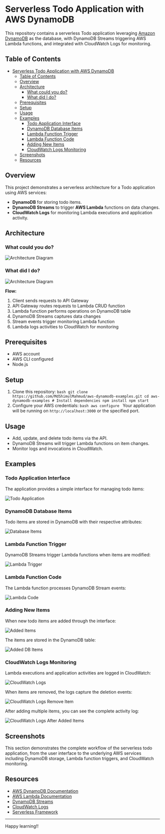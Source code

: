 # Serverless Todo Application with AWS DynamoDB

This repository contains a serverless Todo application leveraging [Amazon DynamoDB](https://aws.amazon.com/dynamodb/) as the database, with DynamoDB Streams triggering AWS Lambda functions, and integrated with CloudWatch Logs for monitoring.

## Table of Contents

- [Serverless Todo Application with AWS DynamoDB](#serverless-todo-application-with-aws-dynamodb)
  - [Table of Contents](#table-of-contents)
  - [Overview](#overview)
  - [Architecture](#architecture)
    - [What could you do?](#what-could-you-do)
    - [What did I do?](#what-did-i-do)
  - [Prerequisites](#prerequisites)
  - [Setup](#setup)
  - [Usage](#usage)
  - [Examples](#examples)
    - [Todo Application Interface](#todo-application-interface)
    - [DynamoDB Database Items](#dynamodb-database-items)
    - [Lambda Function Trigger](#lambda-function-trigger)
    - [Lambda Function Code](#lambda-function-code)
    - [Adding New Items](#adding-new-items)
    - [CloudWatch Logs Monitoring](#cloudwatch-logs-monitoring)
  - [Screenshots](#screenshots)
  - [Resources](#resources)

## Overview

This project demonstrates a serverless architecture for a Todo application using AWS services:
- **DynamoDB** for storing todo items.
- **DynamoDB Streams** to trigger **AWS Lambda** functions on data changes.
- **CloudWatch Logs** for monitoring Lambda executions and application activity.

## Architecture
### What could you do?
![Architecture Diagram](images/e.png)

### What did I do?  
![Architecture Diagram](images/architecture.png)

**Flow:**
1. Client sends requests to API Gateway
2. API Gateway routes requests to Lambda CRUD function
3. Lambda function performs operations on DynamoDB table
4. DynamoDB Streams captures data changes
5. Stream events trigger monitoring Lambda function
6. Lambda logs activities to CloudWatch for monitoring

## Prerequisites

- AWS account
- AWS CLI configured
- Node.js


## Setup

1. Clone this repository:
        ```bash
        git clone https://github.com/MdShimulMahmud/aws-dynamodb-examples.git
        cd aws-dynamodb-examples
        # Install dependencies
        npm install
        npm start
       ```
2. Configure your AWS credentials:
        ```bash
        aws configure
        ```
Your application will be running on `http://localhost:3000` or the specified port.

## Usage

- Add, update, and delete todo items via the API.
- DynamoDB Streams will trigger Lambda functions on item changes.
- Monitor logs and invocations in CloudWatch.

## Examples

### Todo Application Interface
The application provides a simple interface for managing todo items:

![Todo Application](images/1.%20todo.png)

### DynamoDB Database Items
Todo items are stored in DynamoDB with their respective attributes:

![Database Items](images/2.%20db_item.png)

### Lambda Function Trigger
DynamoDB Streams trigger Lambda functions when items are modified:

![Lambda Trigger](images/3.%20lambda_trigger.png)

### Lambda Function Code
The Lambda function processes DynamoDB Stream events:

![Lambda Code](images/4.%20lambda_code.png)

### Adding New Items
When new todo items are added through the interface:

![Added Items](images/7.%20added_items.png)

The items are stored in the DynamoDB table:

![Added DB Items](images/8.%20added_db_items.png)

### CloudWatch Logs Monitoring
Lambda executions and application activities are logged in CloudWatch:

![CloudWatch Logs](images/5.%20cloudwatch_logs.png)

When items are removed, the logs capture the deletion events:

![CloudWatch Logs Remove Item](images/6.%20cloudwatch_logs_remove_item.png)

After adding multiple items, you can see the complete activity log:

![CloudWatch Logs After Added Items](images/9.%20cloudwatch_logs_after_added_items.png)

## Screenshots

This section demonstrates the complete workflow of the serverless todo application, from the user interface to the underlying AWS services including DynamoDB storage, Lambda function triggers, and CloudWatch monitoring.

## Resources

- [AWS DynamoDB Documentation](https://docs.aws.amazon.com/dynamodb/)
- [AWS Lambda Documentation](https://docs.aws.amazon.com/lambda/)
- [DynamoDB Streams](https://docs.aws.amazon.com/amazondynamodb/latest/developerguide/Streams.html)
- [CloudWatch Logs](https://docs.aws.amazon.com/AmazonCloudWatch/latest/logs/WhatIsCloudWatchLogs.html)
- [Serverless Framework](https://www.serverless.com/)

---

Happy learning!!